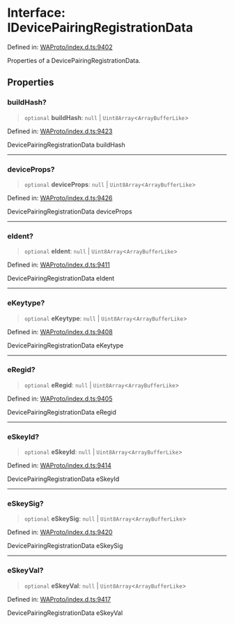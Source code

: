 # Interface: IDevicePairingRegistrationData

Defined in: [WAProto/index.d.ts:9402](https://github.com/Fokusdotid/bail/blob/0fe6346a5ff68a74eb71890335c982b44e2da604/WAProto/index.d.ts#L9402)

Properties of a DevicePairingRegistrationData.

## Properties

### buildHash?

> `optional` **buildHash**: `null` \| `Uint8Array`\<`ArrayBufferLike`\>

Defined in: [WAProto/index.d.ts:9423](https://github.com/Fokusdotid/bail/blob/0fe6346a5ff68a74eb71890335c982b44e2da604/WAProto/index.d.ts#L9423)

DevicePairingRegistrationData buildHash

***

### deviceProps?

> `optional` **deviceProps**: `null` \| `Uint8Array`\<`ArrayBufferLike`\>

Defined in: [WAProto/index.d.ts:9426](https://github.com/Fokusdotid/bail/blob/0fe6346a5ff68a74eb71890335c982b44e2da604/WAProto/index.d.ts#L9426)

DevicePairingRegistrationData deviceProps

***

### eIdent?

> `optional` **eIdent**: `null` \| `Uint8Array`\<`ArrayBufferLike`\>

Defined in: [WAProto/index.d.ts:9411](https://github.com/Fokusdotid/bail/blob/0fe6346a5ff68a74eb71890335c982b44e2da604/WAProto/index.d.ts#L9411)

DevicePairingRegistrationData eIdent

***

### eKeytype?

> `optional` **eKeytype**: `null` \| `Uint8Array`\<`ArrayBufferLike`\>

Defined in: [WAProto/index.d.ts:9408](https://github.com/Fokusdotid/bail/blob/0fe6346a5ff68a74eb71890335c982b44e2da604/WAProto/index.d.ts#L9408)

DevicePairingRegistrationData eKeytype

***

### eRegid?

> `optional` **eRegid**: `null` \| `Uint8Array`\<`ArrayBufferLike`\>

Defined in: [WAProto/index.d.ts:9405](https://github.com/Fokusdotid/bail/blob/0fe6346a5ff68a74eb71890335c982b44e2da604/WAProto/index.d.ts#L9405)

DevicePairingRegistrationData eRegid

***

### eSkeyId?

> `optional` **eSkeyId**: `null` \| `Uint8Array`\<`ArrayBufferLike`\>

Defined in: [WAProto/index.d.ts:9414](https://github.com/Fokusdotid/bail/blob/0fe6346a5ff68a74eb71890335c982b44e2da604/WAProto/index.d.ts#L9414)

DevicePairingRegistrationData eSkeyId

***

### eSkeySig?

> `optional` **eSkeySig**: `null` \| `Uint8Array`\<`ArrayBufferLike`\>

Defined in: [WAProto/index.d.ts:9420](https://github.com/Fokusdotid/bail/blob/0fe6346a5ff68a74eb71890335c982b44e2da604/WAProto/index.d.ts#L9420)

DevicePairingRegistrationData eSkeySig

***

### eSkeyVal?

> `optional` **eSkeyVal**: `null` \| `Uint8Array`\<`ArrayBufferLike`\>

Defined in: [WAProto/index.d.ts:9417](https://github.com/Fokusdotid/bail/blob/0fe6346a5ff68a74eb71890335c982b44e2da604/WAProto/index.d.ts#L9417)

DevicePairingRegistrationData eSkeyVal
